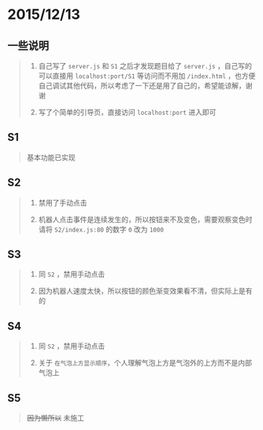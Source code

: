 # 2015/12/13 #
## 一些说明 ##
 > 1. 自己写了 `server.js` 和 `S1` 之后才发现题目给了 `server.js` ，自己写的可以直接用 `localhost:port/S1` 等访问而不用加 `/index.html` ，也方便自己调试其他代码，所以考虑了一下还是用了自己的，希望能谅解，谢谢
 >
 > 2. 写了个简单的引导页，直接访问 `localhost:port` 进入即可

## S1 ##
 > 基本功能已实现

## S2 ##
 > 1. 禁用了手动点击
 > 
 > 2. 机器人点击事件是连续发生的，所以按钮来不及变色，需要观察变色时请将 `S2/index.js:80` 的数字 `0` 改为 `1000`

## S3 ##
 > 1. 同 `S2` ，禁用手动点击
 > 
 > 2. 因为机器人速度太快，所以按钮的颜色渐变效果看不清，但实际上是有的

## S4 ##
 > 1. 同 `S2` ，禁用手动点击
 > 
 > 2. 关于 `在气泡上方显示顺序`，个人理解气泡上方是气泡外的上方而不是内部气泡上

## S5 ##
  > <del>因为懒所以</del> 未施工
